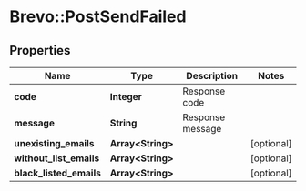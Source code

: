 # Brevo::PostSendFailed

## Properties
Name | Type | Description | Notes
------------ | ------------- | ------------- | -------------
**code** | **Integer** | Response code | 
**message** | **String** | Response message | 
**unexisting_emails** | **Array&lt;String&gt;** |  | [optional] 
**without_list_emails** | **Array&lt;String&gt;** |  | [optional] 
**black_listed_emails** | **Array&lt;String&gt;** |  | [optional] 


